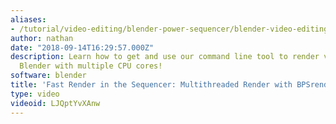 ```yaml
---
aliases:
- /tutorial/video-editing/blender-power-sequencer/blender-video-editing-tutorials/chapter/16_fast_render_in_the_blender_sequencer_multithreaded_render_with_bpsrender_cli_
author: nathan
date: "2018-09-14T16:29:57.000Z"
description: Learn how to get and use our command line tool to render videos from
  Blender with multiple CPU cores!
software: blender
title: 'Fast Render in the Sequencer: Multithreaded Render with BPSrender cli (tutorial)'
type: video
videoid: LJQptYvXAnw
---
```

